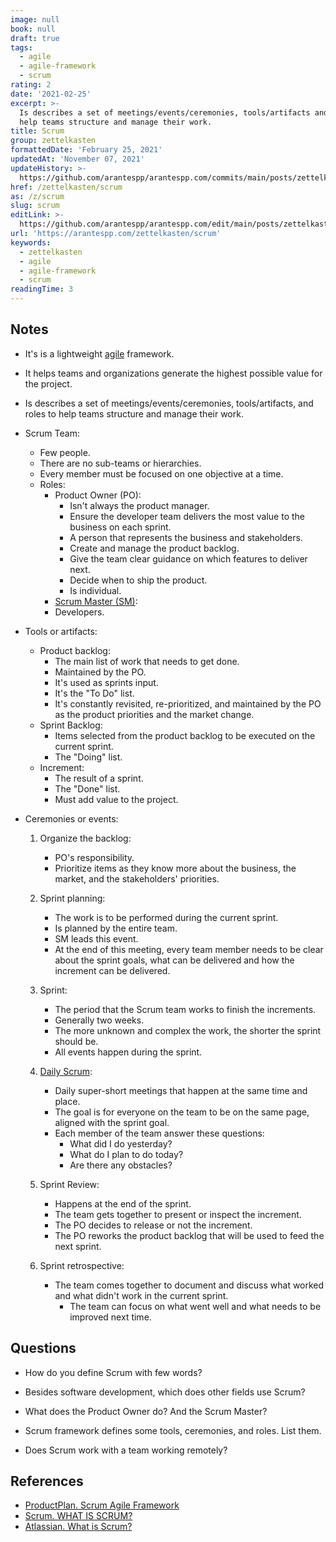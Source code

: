 ```yaml
---
image: null
book: null
draft: true
tags:
  - agile
  - agile-framework
  - scrum
rating: 2
date: '2021-02-25'
excerpt: >-
  Is describes a set of meetings/events/ceremonies, tools/artifacts and roles to
  help teams structure and manage their work.
title: Scrum
group: zettelkasten
formattedDate: 'February 25, 2021'
updatedAt: 'November 07, 2021'
updateHistory: >-
  https://github.com/arantespp/arantespp.com/commits/main/posts/zettelkasten/scrum.md
href: /zettelkasten/scrum
as: /z/scrum
slug: scrum
editLink: >-
  https://github.com/arantespp/arantespp.com/edit/main/posts/zettelkasten/scrum.md
url: 'https://arantespp.com/zettelkasten/scrum'
keywords:
  - zettelkasten
  - agile
  - agile-framework
  - scrum
readingTime: 3
---
```


## Notes

- It's is a lightweight [agile](/zettelkasten/agile) framework.

- It helps teams and organizations generate the highest possible value for the project.

- Is describes a set of meetings/events/ceremonies, tools/artifacts, and roles to help teams structure and manage their work.

- Scrum Team:

  - Few people.
  - There are no sub-teams or hierarchies.
  - Every member must be focused on one objective at a time.
  - Roles:
    - Product Owner (PO):
      - Isn't always the product manager.
      - Ensure the developer team delivers the most value to the business on each sprint.
      - A person that represents the business and stakeholders.
      - Create and manage the product backlog.
      - Give the team clear guidance on which features to deliver next.
      - Decide when to ship the product.
      - Is individual.
    - [Scrum Master (SM)](/z/scrum-master):
    - Developers.

- Tools or artifacts:

  - Product backlog:
    - The main list of work that needs to get done.
    - Maintained by the PO.
    - It's used as sprints input.
    - It's the "To Do" list.
    - It's constantly revisited, re-prioritized, and maintained by the PO as the product priorities and the market change.
  - Sprint Backlog:
    - Items selected from the product backlog to be executed on the current sprint.
    - The "Doing" list.
  - Increment:
    - The result of a sprint.
    - The "Done" list.
    - Must add value to the project.

- Ceremonies or events:

  1. Organize the backlog:
     - PO's responsibility.
     - Prioritize items as they know more about the business, the market, and the stakeholders' priorities.
  2. Sprint planning:
     - The work is to be performed during the current sprint.
     - Is planned by the entire team.
     - SM leads this event.
     - At the end of this meeting, every team member needs to be clear about the sprint goals, what can be delivered and how the increment can be delivered.
  3. Sprint:

     - The period that the Scrum team works to finish the increments.
     - Generally two weeks.
     - The more unknown and complex the work, the shorter the sprint should be.
     - All events happen during the sprint.

  4. [Daily Scrum](/zettelkasten/daily-scrum):

     - Daily super-short meetings that happen at the same time and place.
     - The goal is for everyone on the team to be on the same page, aligned with the sprint goal.
     - Each member of the team answer these questions:
       - What did I do yesterday?
       - What do I plan to do today?
       - Are there any obstacles?

  5. Sprint Review:

     - Happens at the end of the sprint.
     - The team gets together to present or inspect the increment.
     - The PO decides to release or not the increment.
     - The PO reworks the product backlog that will be used to feed the next sprint.

  6. Sprint retrospective:
     - The team comes together to document and discuss what worked and what didn't work in the current sprint.
       - The team can focus on what went well and what needs to be improved next time.

## Questions

- How do you define Scrum with few words?

- Besides software development, which does other fields use Scrum?

- What does the Product Owner do? And the Scrum Master?

- Scrum framework defines some tools, ceremonies, and roles. List them.

- Does Scrum work with a team working remotely?

## References

- [ProductPlan. Scrum Agile Framework](https://www.productplan.com/glossary/scrum-agile-framework/)
- [Scrum. WHAT IS SCRUM?](https://www.scrum.org/resources/what-is-scrum)
- [Atlassian. What is Scrum?](https://www.atlassian.com/agile/scrum)
